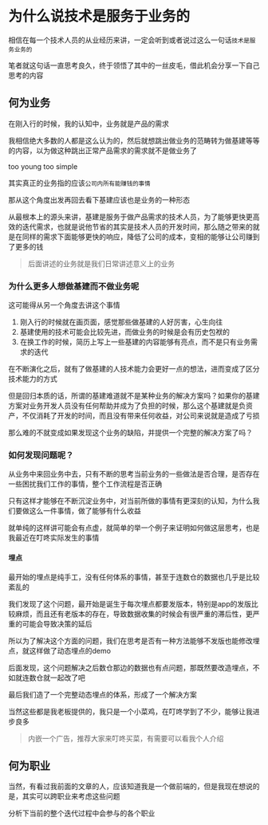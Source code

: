 # 为什么说技术是服务于业务的

相信在每一个技术人员的从业经历来讲，一定会听到或者说过这么一句话`技术是服务业务的`

笔者就这句话一直思考良久，终于领悟了其中的一丝皮毛，借此机会分享一下自己思考的内容

## 何为业务

在刚入行的时候，我的认知中，业务就是产品的需求

我相信绝大多数的人都是这么认为的，然后就想跳出做业务的范畴转为做基建等等的内容，以为做这种跳出正常产品需求的需求就不是做业务了

too young too simple

其实真正的业务指的应该`公司内所有能赚钱的事情`

那从这个角度出发再回去看下基建应该也是业务的一种形态

从最根本上的源头来讲，基建是服务于做产品需求的技术人员，为了能够更快更高效的迭代需求，也就是说他节省的其实是技术人员的开发时间，那么随之带来的就是在同样的需求下面能够更快的响应，降低了公司的成本，变相的能够让公司赚到了更多的钱

> 后面讲述的业务就是我们日常讲述意义上的业务

### 为什么更多人想做基建而不做业务呢

这可能得从另一个角度去讲这个事情

1. 刚入行的时候就在画页面，感觉那些做基建的人好厉害，心生向往
2. 基建使用的技术可能会比较先进，而做业务的时候是会有历史包袱的
3. 在换工作的时候，简历上写上一些基建的内容能够有亮点，而不是只有业务需求的迭代

在不断演化之后，就有了做基建的人技术能力会更好一点的想法，进而变成了区分技术能力的方式

但是回归本质的话，所谓的基建难道就不是某种业务的解决方案吗？如果你的基建方案对业务开发人员没有任何帮助并成为了负担的时候，那么这个基建就是负资产，不仅消耗了开发的时间，而且没有带来任何收益，对公司来说就是造成了亏损

那么难的不就变成如果发现这个业务的缺陷，并提供一个完整的解决方案了吗？

### 如何发现问题呢？

从业务中来回业务中去，只有不断的思考当前业务的一些做法是否合理，是否存在一些困扰我们工作的事情，整个工作流程是否正确

只有这样才能够在不断沉淀业务中，对当前所做的事情有更深刻的认知，为什么我们要做这么一件事情，做了能够有什么收益

就单纯的这样讲可能会有点虚，就简单的举一个例子来证明如何做这层思考，也是我最近在叮咚实际发生的事情

#### 埋点

最开始的埋点是纯手工，没有任何体系的事情，甚至于连数仓的数据也几乎是比较紊乱的

我们发现了这个问题，最开始是诞生于每次埋点都要发版本，特别是app的发版比较麻烦，而且还有老版本的存在，导致数据收集的时候会有很严重的滞后性，更严重的可能会导致决策的延后

所以为了解决这个方面的问题，我们在思考是否有一种方法能够不发版也能修改埋点，就这样做了动态埋点的demo

后面发现，这个问题解决之后数仓那边的数据也有点问题，那既然要改造埋点，不如就连数仓就一起改了吧

最后我们造了一个完整动态埋点的体系，形成了一个解决方案

当然这些都是我老板提供的，我只是一个小菜鸡，在叮咚学到了不少，能够让我进步良多

> 内嵌一个广告，推荐大家来叮咚买菜，有需要可以看我个人介绍

## 何为职业

当然，有看过我前面的文章的人，应该知道我是一个做前端的，但是我现在想说的是，其实可以跨职业来考虑这些问题

分析下当前的整个迭代过程中会参与的各个职业